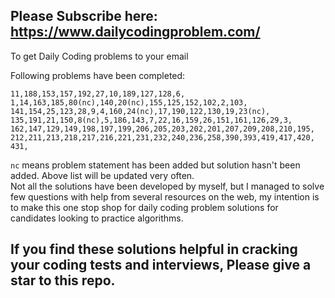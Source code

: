 ## Please Subscribe here: https://www.dailycodingproblem.com/  
To get Daily Coding problems to your email  
  
Following problems have been completed:  
```
11,188,153,157,192,27,10,189,127,128,6,
1,14,163,185,80(nc),140,20(nc),155,125,152,102,2,103,
141,154,25,123,28,9,4,160,24(nc),17,190,122,130,19,23(nc),
135,191,21,150,8(nc),5,186,143,7,22,16,159,26,151,161,126,29,3,
162,147,129,149,198,197,199,206,205,203,202,201,207,209,208,210,195,  
212,211,213,218,217,216,221,231,232,240,236,258,390,393,419,417,420,  
431,  
```  
`nc` means problem statement has been added but solution hasn't been added. Above list will be updated very often.  
Not all the solutions have been developed by myself, but I managed to solve few questions with help from several resources on the web, my intention is to make this one stop shop for daily coding problem solutions for candidates looking to practice algorithms.  
  
## If you find these solutions helpful in cracking your coding tests and interviews, Please give a star to this repo.   
